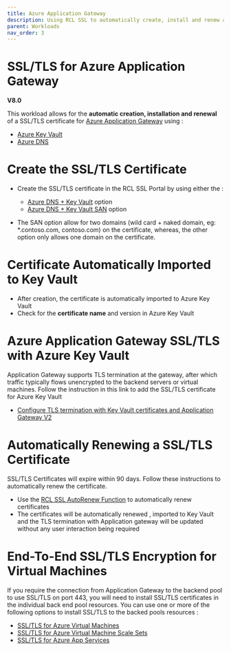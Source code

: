 ```yaml
---
title: Azure Application Gateway
description: Using RCL SSL to automatically create, install and renew a SSL/TLS certificates in an Azure Application Gateway
parent: Workloads
nav_order: 3
---
```


# SSL/TLS for Azure Application Gateway

**V8.0**

This workload allows for the **automatic creation, installation and renewal** of a SSL/TLS certificate for [Azure Application Gateway](https://learn.microsoft.com/en-us/azure/application-gateway/overview) using :

- [Azure Key Vault](https://docs.microsoft.com/en-us/azure/key-vault/certificates/about-certificates) 
- [Azure DNS](https://docs.microsoft.com/en-us/azure/dns/) 

# Create the SSL/TLS Certificate

- Create the SSL/TLS certificate in the RCL SSL Portal by using either the :
    - [Azure DNS + Key Vault](../portal/azure-keyvault.md) option
    - [Azure DNS + Key Vault SAN](../portal/azure-keyvault-san.md) option

- The SAN option allow for two domains (wild card + naked domain, eg: *.contoso.com, contoso.com) on the certificate, whereas, the other option only allows one domain on the certificate.

# Certificate Automatically Imported to Key Vault

- After creation, the certificate is automatically imported to Azure Key Vault
- Check for the **certificate name** and version in Azure Key Vault

# Azure Application Gateway SSL/TLS with Azure Key Vault

Application Gateway supports TLS termination at the gateway, after which traffic typically flows unencrypted to the backend servers or virtual machines. Follow the instruction in this link to add the SSL/TLS certificate for Azure Key Vault

- [Configure TLS termination with Key Vault certificates and Application Gateway V2](https://docs.microsoft.com/en-us/azure/application-gateway/configure-key-vault-portal)

# Automatically Renewing a SSL/TLS Certificate

SSL/TLS Certificates will expire within 90 days. Follow these instructions to automatically renew the certificate.

- Use the [RCL SSL AutoRenew Function](../autorenew/introduction.md) to automatically renew certificates
- The certificates will be automatically renewed , imported to Key Vault and the TLS termination with Application gateway will be updated without any user interaction being required

# End-To-End SSL/TLS Encryption for Virtual Machines

If you require the connection from Application Gateway to the backend pool to use SSL/TLS on port 443, you will need to install SSL/TLS certificates in the individual back end pool resources. You can use one or more of the following options to install SSL/TLS to the backed pools resources :  

- [SSL/TLS for Azure Virtual Machines](./vm.md)
- [SSL/TLS for Azure Virtual Machine Scale Sets](./vmss.md#end-to-end-ssltls-encryption)
- [SSL/TLS for Azure App Services](./app-service.md)

